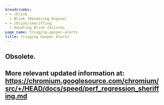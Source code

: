 ```yaml
---
breadcrumbs:
- - /blink
  - Blink (Rendering Engine)
- - /blink/sheriffing
  - Handling Blink failures
page_name: triaging-gasper-alerts
title: Triaging Gasper Alerts
---
```


## Obsolete.

## More relevant updated information at: <https://chromium.googlesource.com/chromium/src/+/HEAD/docs/speed/perf_regression_sheriffing.md>
